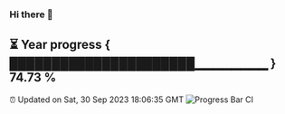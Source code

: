 ### Hi there 👋
⏳ Year progress { ██████████████████████▁▁▁▁▁▁▁▁ } 74.73 %
---
⏰ Updated on Sat, 30 Sep 2023 18:06:35 GMT
![Progress Bar CI](https://github.com/Moyi321/Moyi321/workflows/Progress%20Bar%20CI/badge.svg)

